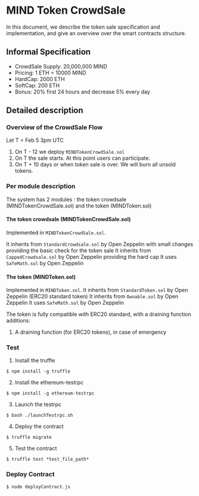 # MIND Token CrowdSale
In this document, we describe the token sale specification and implementation,
and give an overview over the smart contracts structure.

## Informal Specification

* CrowdSale Supply: 20,000,000 MIND
* Pricing: 1 ETH = 10000 MIND
* HardCap: 2000 ETH
* SoftCap: 200 ETH
* Bonus: 20% first 24 hours and decrease 5% every day

## Detailed description

### Overview of the CrowdSale Flow
Let T = Feb 5 3pm UTC
1. On T - 12 we deploy `MINDTokenCrowdSale.sol`
2. On T the sale starts. At this point users can participate.
3. On T + 10 days or when token sale is over. We will burn all unsold tokens.


### Per module description
The system has 2 modules : the token crowdsale (MINDTokenCrowdSale.sol) and the token (MINDToken.sol)

#### The token crowdsale (MINDTokenCrowdSale.sol)
Implemented in `MINDTokenCrowdSale.sol`.

It inherits from `StandardCrowdsale.sol` by Open Zeppelin with small changes providing the basic check for the token sale
It inherits from `CappedCrowdsale.sol` by Open Zeppelin providing the hard cap
It uses `SafeMath.sol` by Open Zeppelin

#### The token (MINDToken.sol)
Implemented in `MINDToken.sol`.
It inherits from `StandardToken.sol` by Open Zeppelin (ERC20 standard token)
It inherits from `Ownable.sol` by Open Zeppelin
It uses `SafeMath.sol` by Open Zeppelin

The token is fully compatible with ERC20 standard, with a draining function additions:
1. A draining function (for ERC20 tokens), in case of emergency

### Test

1. Install the truffle
```
$ npm install -g truffle
```

2. Install the ethereum-testrpc
```
$ npm install -g ethereum-testrpc
```

3. Launch the testrpc
```
$ bash ./launchTestrpc.sh
```

4. Deploy the contract
```
$ truffle migrate
```

5. Test the contract
```
$ truffle test *test_file_path*
```

### Deploy Contract

```
$ node deployContract.js
```